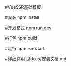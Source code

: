 #VueSSR基础模板

#安装
npm install

#开发模式
npm run dev

#打包
npm build

#运行
npm run start

#详细说明
见docs/安装文档.md

